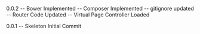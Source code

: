 0.0.2
-- Bower Implemented
-- Composer Implemented
-- gitignore updated
-- Router Code Updated
-- Virtual Page Controller Loaded

0.0.1
-- Skeleton Initial Commit
